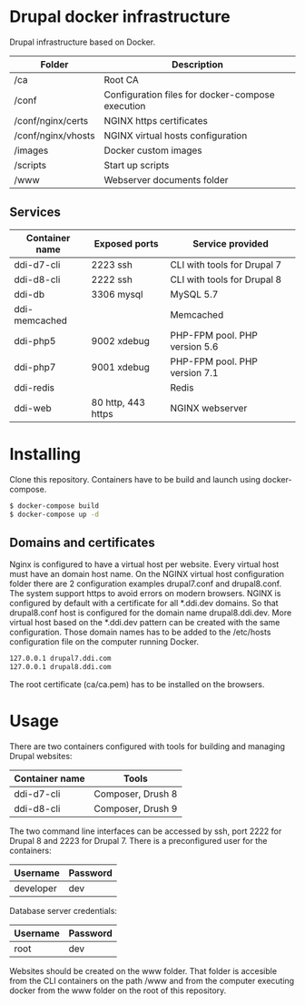 # Drupal docker infrastructure
Drupal infrastructure based on Docker.

Folder | Description
--- | ---
/ca | Root CA
/conf | Configuration files for docker-compose execution
/conf/nginx/certs | NGINX https certificates
/conf/nginx/vhosts | NGINX virtual hosts configuration
/images | Docker custom images
/scripts | Start up scripts
/www | Webserver documents folder

## Services

Container name | Exposed ports | Service provided
--- | --- | ---
ddi-d7-cli | 2223 ssh | CLI with tools for Drupal 7
ddi-d8-cli | 2222 ssh | CLI with tools for Drupal 8
ddi-db | 3306 mysql | MySQL 5.7
ddi-memcached | | Memcached
ddi-php5 | 9002 xdebug | PHP-FPM pool. PHP version 5.6
ddi-php7 | 9001 xdebug | PHP-FPM pool. PHP version 7.1
ddi-redis | | Redis
ddi-web | 80 http, 443 https | NGINX webserver

# Installing

Clone this repository. Containers have to be build and launch using docker-compose.

```bash
$ docker-compose build
$ docker-compose up -d
```

## Domains and certificates

Nginx is configured to have a virtual host per website. Every virtual host must have an domain host name. On the NGINX virtual host configuration folder there are 2 configuration examples drupal7.conf and drupal8.conf. The system support https to avoid errors on modern browsers. NGINX is configured by default with a certificate for all *.ddi.dev domains. So that drupal8.conf host is configured for the domain name drupal8.ddi.dev. More virtual host based on the *.ddi.dev pattern can be created with the same configuration. Those domain names has to be added to the /etc/hosts configuration file on the computer running Docker.

```bash
127.0.0.1 drupal7.ddi.com
127.0.0.1 drupal8.ddi.com
```

The root certificate (ca/ca.pem) has to be installed on the browsers.

# Usage

There are two containers configured with tools for building and managing Drupal websites:

Container name | Tools
--- | ---
ddi-d7-cli | Composer, Drush 8
ddi-d8-cli | Composer, Drush 9

The two command line interfaces can be accessed by ssh, port 2222 for Drupal 8 and 2223 for Drupal 7.
There is a preconfigured user for the containers:

Username | Password
--- | ---
developer | dev

Database server credentials:

Username | Password
--- | ---
root | dev

Websites should be created on the www folder. That folder is accesible from the CLI containers on the path /www and from the computer executing docker from the www folder on the root of this repository.
